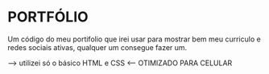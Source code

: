 # PORTFÓLIO

Um código do meu portifolio que irei usar para mostrar bem meu curriculo e redes sociais ativas, qualquer um consegue fazer um. 

--> utilizei só o básico HTML e CSS <--
OTIMIZADO PARA CELULAR
